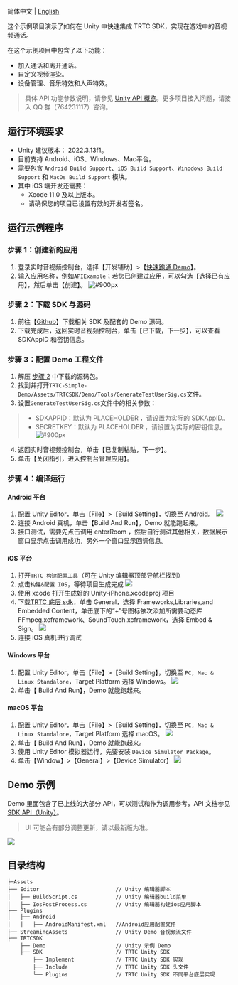 简体中文 | [English](./README.md)

这个示例项目演示了如何在 Unity 中快速集成 TRTC SDK，实现在游戏中的音视频通话。

在这个示例项目中包含了以下功能：

- 加入通话和离开通话。
- 自定义视频渲染。
- 设备管理、音乐特效和人声特效。

> 具体 API 功能参数说明，请参见 [Unity API 概览](https://cloud.tencent.com/document/product/647/55158)。更多项目接入问题，请接入 QQ 群（764231117）咨询。

## 运行环境要求

- Unity 建议版本： 2022.3.13f1。
- 目前支持 Android、iOS、Windows、Mac平台。
- 需要包含 `Android Build Support`、`iOS Build Support`、`Winodows Build Support` 和 `MacOs Build Support` 模块。
- 其中 iOS 端开发还需要：
  - Xcode 11.0 及以上版本。
  - 请确保您的项目已设置有效的开发者签名。

## 运行示例程序

[](id:step1)

### 步骤 1：创建新的应用

1. 登录实时音视频控制台，选择【开发辅助】>【[快速跑通 Demo](https://console.cloud.tencent.com/trtc/quickstart)】。
2. 输入应用名称，例如`APIExample`；若您已创建过应用，可以勾选【选择已有应用】，然后单击【创建】。
   ![#900px](https://qcloudimg.tencent-cloud.cn/raw/899626ba2c8f9b32921bda193c9ab9a9.png)

[](id:step2)

### 步骤 2：下载 SDK 与源码

1. 前往【[Github](https://github.com/LiteAVSDK/TRTC_Unity/tree/main/TRTC-Simple-Demo)】下载相关 SDK 及配套的 Demo 源码。
2. 下载完成后，返回实时音视频控制台，单击【已下载，下一步】，可以查看 SDKAppID 和密钥信息。

[](id:step3)

### 步骤 3：配置 Demo 工程文件

1. 解压 [步骤 2](#step2) 中下载的源码包。
2. 找到并打开`TRTC-Simple-Demo/Assets/TRTCSDK/Demo/Tools/GenerateTestUserSig.cs`文件。
3. 设置`GenerateTestUserSig.cs`文件中的相关参数：

> - SDKAPPID：默认为 PLACEHOLDER ，请设置为实际的 SDKAppID。
> - SECRETKEY：默认为 PLACEHOLDER ，请设置为实际的密钥信息。
>   ![#900px](https://qcloudimg.tencent-cloud.cn/raw/c8a787f11cb3f52a49ffd04ad0197d4b.png)

4. 返回实时音视频控制台，单击【已复制粘贴，下一步】。
5. 单击【关闭指引，进入控制台管理应用】。

[](id:step4)

### 步骤 4：编译运行

#### Android 平台

1. 配置 Unity Editor，单击【File】>【Build Setting】，切换至 Android。
   ![](https://main.qcloudimg.com/raw/4464eb891829e3505a59c8ec00cc2414.png)
2. 连接 Android 真机，单击【Build And Run】，Demo 就能跑起来。
3. 接口测试，需要先点击调用 enterRoom ，然后自行测试其他相关，数据展示窗口显示点击调用成功，另外一个窗口显示回调信息。

#### iOS 平台

1. 打开`TRTC 构建配置工具`（可在 Unity 编辑器顶部导航栏找到）
2. 点击`构建&配置 IOS`，等待项目生成完成
   ![](https://imgcache.qq.com/operation/dianshi/other/ios.88273906e5ca84fa9199dff33dfae1d8e53a5388.png)
3. 使用 xcode 打开生成好的 Unity-iPhone.xcodeproj 项目
4. 下载[TRTC 底层 sdk](https://comm.qq.com/trtc/TRTC_9.7.0.11440_iOS.zip)，单击 General，选择 Frameworks,Libraries,and Embedded Content，单击底下的“+”号图标依次添加所需要动态库 FFmpeg.xcframework、SoundTouch.xcframework，选择 Embed & Sign。
   ![](https://imgcache.qq.com/operation/dianshi/other/unity.ca7b6e717bf7b34e4f08a7e688ff59bf49d92217.png)
5. 连接 iOS 真机进行调试

#### Windows 平台

1. 配置 Unity Editor，单击【File】>【Build Setting】，切换至 `PC, Mac & Linux Standalone`，Target Platform 选择 Windows。
   ![](https://main.qcloudimg.com/raw/580764f661c06cf71c4952727c409c5e.png)
2. 单击【 Build And Run】，Demo 就能跑起来。

#### macOS 平台

1. 配置 Unity Editor，单击【File】>【Build Setting】，切换至 `PC, Mac & Linux Standalone`，Target Platform 选择 macOS。
   ![](https://main.qcloudimg.com/raw/6f3f9c21aa9eeadd7a4e3be377b2a6b3.png)
2. 单击【 Build And Run】，Demo 就能跑起来。
3. 使用 Unity Editor 模拟器运行，先要安装 `Device Simulator Package`。
4. 单击【Window】>【General】>【Device Simulator】
   ![](https://main.qcloudimg.com/raw/79f707b89553528956a888f48b4d4d6d.png)

[](id:demo)

## Demo 示例

Demo 里面包含了已上线的大部分 API，可以测试和作为调用参考，API 文档参见 [SDK API（Unity）](https://cloud.tencent.com/document/product/647/55158)。

> UI 可能会有部分调整更新，请以最新版为准。

![](https://main.qcloudimg.com/raw/2ce3ab51c6fdc843c1e8b086b55840c0.png)

## 目录结构

```
├─Assets
├── Editor                        // Unity 编辑器脚本
│   ├── BuildScript.cs            // Unity 编辑器build菜单
│   ├── IosPostProcess.cs         // Unity 编辑器构建ios应用脚本
├── Plugins
│   ├── Android
│   │   ├── AndroidManifest.xml   //Android应用配置文件
├── StreamingAssets               // Unity Demo 音视频流文件
├── TRTCSDK
    ├── Demo                      // Unity 示例 Demo
    ├── SDK                       // TRTC Unity SDK
        ├── Implement             // TRTC Unity SDK 实现
        ├── Include               // TRTC Unity SDK 头文件
        └── Plugins               // TRTC Unity SDK 不同平台底层实现
```
